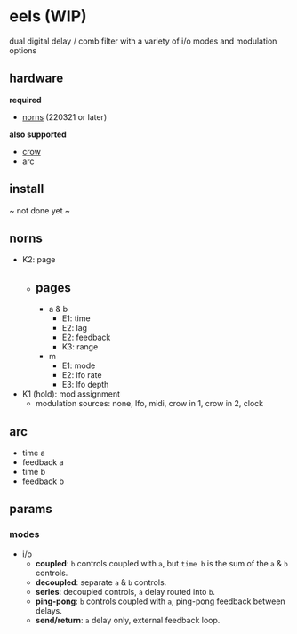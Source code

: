 # eels (WIP)

dual digital delay / comb filter with a variety of i/o modes and modulation options

## hardware

**required**

- [norns](https://github.com/p3r7/awesome-monome-norns) (220321 or later)

**also supported**

- [crow](https://monome.org/docs/crow/)
- arc

## install

~ not done yet ~

## norns

- K2: page
    - pages
        -
        - a & b
            - E1: time
            - E2: lag
            - E2: feedback
            - K3: range
        - m
            - E1: mode
            - E2: lfo rate
            - E3: lfo depth
- K1 (hold): mod assignment
    - modulation sources: none, lfo, midi, crow in 1, crow in 2, clock
    
## arc

- time a
- feedback a
- time b
- feedback b

## params

### modes

- i/o
    - **coupled**: `b` controls coupled with `a`, but `time b` is the sum of the `a` & `b` controls.
    - **decoupled**: separate `a` & `b` controls.
    - **series**: decoupled controls, `a` delay routed into `b`.
    - **ping-pong**: `b` controls coupled with `a`, ping-pong feedback between delays.
    - **send/return**: `a` delay only, external feedback loop.
